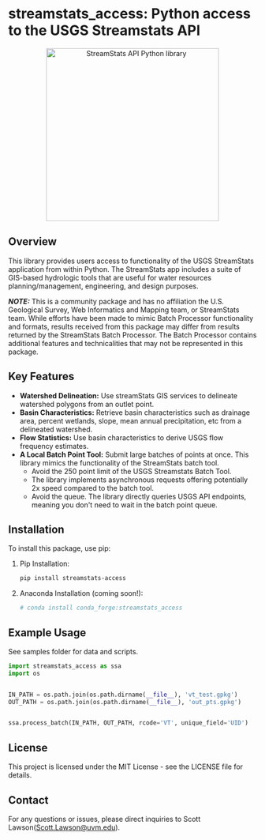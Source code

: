 # streamstats_access: Python access to the USGS Streamstats API
<p align=center>
<img src="images/logo_nobg_txt.png" alt="StreamStats API Python library" width="350">
</p>

## Overview

This library provides users access to functionality of the USGS StreamStats application from within Python.  The StreamStats app includes a suite of GIS-based hydrologic tools that are useful for water resources planning/management, engineering, and design purposes.

**_NOTE:_**  This is a community package and has no affiliation the U.S. Geological Survey, Web Informatics and Mapping team, or StreamStats team.  While efforts have been made to mimic Batch Processor functionality and formats, results received from this package may differ from results returned by the StreamStats Batch Processor. The Batch Processor contains additional features and technicalities that may not be represented in this package.

## Key Features

- **Watershed Delineation:** Use streamStats GIS services to delineate watershed polygons from an outlet point.
- **Basin Characteristics:** Retrieve basin characteristics such as drainage area, percent wetlands, slope, mean annual precipitation, etc from a delineated watershed.
- **Flow Statistics:** Use basin characteristics to derive USGS flow frequency estimates.
- **A Local Batch Point Tool:**   Submit large batches of points at once. This library mimics the functionality of the StreamStats batch tool.
  - Avoid the 250 point limit of the USGS Streamstats Batch Tool.
  - The library implements asynchronous requests offering potentially 2x speed compared to the batch tool.
  - Avoid the queue.  The library directly queries USGS API endpoints, meaning you don't need to wait in the batch point queue.

## Installation

To install this package, use pip:

1. Pip Installation:
    ```sh
    pip install streamstats-access
    ```
2. Anaconda Installation (coming soon!):
    ```bash
    # conda install conda_forge:streamstats_access
    ```

## Example Usage

See samples folder for data and scripts.

```python
import streamstats_access as ssa
import os


IN_PATH = os.path.join(os.path.dirname(__file__), 'vt_test.gpkg')
OUT_PATH = os.path.join(os.path.dirname(__file__), 'out_pts.gpkg')


ssa.process_batch(IN_PATH, OUT_PATH, rcode='VT', unique_field='UID')
```

## License

This project is licensed under the MIT License - see the LICENSE file for details.

## Contact

For any questions or issues, please direct inquiries to Scott Lawson([Scott.Lawson@uvm.edu](mailto:Scott.Lawson@uvm.edu)).
